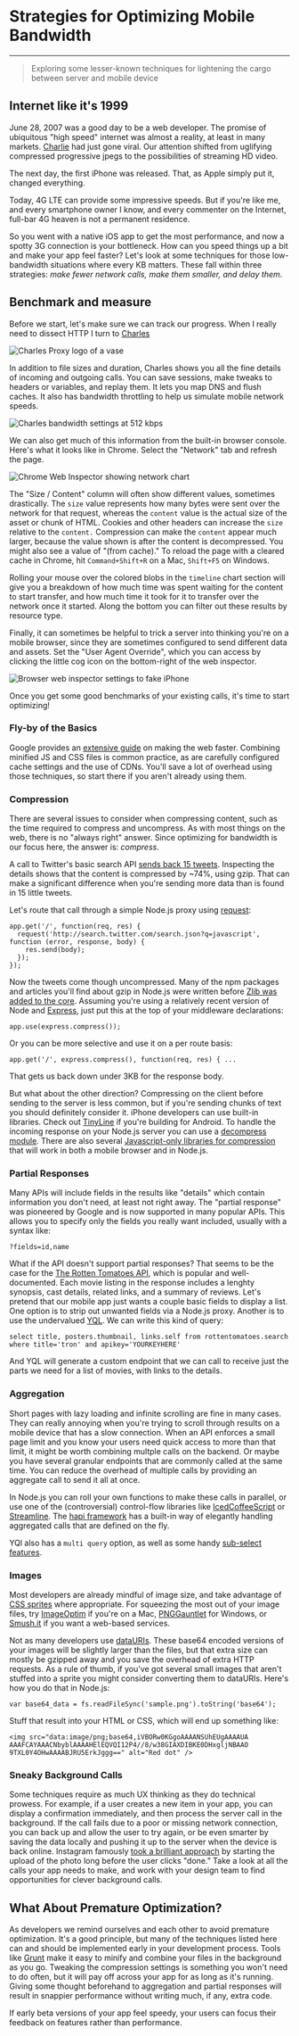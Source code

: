 # Strategies for Optimizing Mobile Bandwidth

---

> Exploring some lesser-known techniques for lightening the cargo between server and mobile device

## Internet like it's 1999
June 28, 2007 was a good day to be a web developer. The promise of ubiquitous "high speed" internet was almost a reality, at least in many markets. [Charlie](http://www.youtube.com/watch?v=_OBlgSz8sSM) had just gone viral. Our attention shifted from uglifying compressed progressive jpegs to the possibilities of streaming HD video.

The next day, the first iPhone was released. That, as Apple simply put it, changed everything.

Today, 4G LTE can provide some impressive speeds. But if you're like me, and every smartphone owner I know, and every commenter on the Internet, full-bar 4G heaven is not a permanent residence.

So you went with a native iOS app to get the most performance, and now a spotty 3G connection is your bottleneck. How can you speed things up a bit and make your app feel faster? Let's look at some techniques for those low-bandwidth situations where every KB matters. These fall within three strategies: _make fewer network calls, make them smaller, and delay them_.

## Benchmark and measure
Before we start, let's make sure we can track our progress. When I really need to dissect HTTP I turn to [Charles](http://www.charlesproxy.com/)

![Charles Proxy logo of a vase](http://www.charlesproxy.com/static/img/charles_hdr.png)

In addition to file sizes and duration, Charles shows you all the fine details of incoming and outgoing calls. You can save sessions, make tweaks to headers or variables, and replay them. It lets you map DNS and flush caches. It also has bandwidth throttling to help us simulate mobile network speeds.

![Charles bandwidth settings at 512 kbps](img/charles-throttle.png)

We can also get much of this information from the built-in browser console. Here's what it looks like in Chrome. Select the "Network" tab and refresh the page.

![Chrome Web Inspector showing network chart](img/network-inspector.png)

The "Size / Content" column will often show different values, sometimes drastically. The `size` value represents how many bytes were sent over the network for that request, whereas the `content` value is the actual size of the asset or chunk of HTML. Cookies and other headers can increase the `size` relative to the `content.` Compression can make the `content` appear much larger, because the value shown is after the content is decompressed. You might also see a value of "(from cache)." To reload the page with a cleared cache in Chrome, hit `Command+Shift+R` on a Mac, `Shift+F5` on Windows.

Rolling your mouse over the colored blobs in the `timeline` chart section will give you a breakdown of how much time was spent waiting for the content to start transfer, and how much time it took for it to transfer over the network once it started. Along the bottom you can filter out these results by resource type.

Finally, it can sometimes be helpful to trick a server into thinking you're on a mobile browser, since they are sometimes configured to send different data and assets. Set the "User Agent Override", which you can access by clicking the little cog icon on the bottom-right of the web inspector.

![Browser web inspector settings to fake iPhone](img/fake-user-agent.png)

Once you get some good benchmarks of your existing calls, it's time to start optimizing!

### Fly-by of the Basics
Google provides an [extensive guide](https://developers.google.com/speed/) on making the web faster. Combining minified JS and CSS files is common practice, as are carefully configured cache settings and the use of CDNs. You'll save a lot of overhead using those techniques, so start there if you aren't already using them.

### Compression
There are several issues to consider when compressing content, such as the time required to compress and uncompress. As with most things on the web, there is no "always right" answer. Since optimizing for bandwidth is our focus here, the answer is: _compress_.

A call to Twitter's basic search API [sends back 15 tweets](https://search.twitter.com/search.json?q=javascript). Inspecting the details shows that the content is compressed by ~74%, using gzip. That can make a significant difference when you're sending more data than is found in 15 little tweets.

Let's route that call through a simple Node.js proxy using [request](https://github.com/mikeal/request):

    app.get('/', function(req, res) {
      request('http://search.twitter.com/search.json?q=javascript', function (error, response, body) {
        res.send(body);
      });
    });

Now the tweets come though uncompressed. Many of the npm packages and articles you'll find about gzip in Node.js were written before [Zlib was added to the core](http://nodejs.org/api/zlib.html). Assuming you're using a relatively recent version of Node and [Express](http://expressjs.com), just put this at the top of your middleware declarations:

    app.use(express.compress());

Or you can be more selective and use it on a per route basis:

    app.get('/', express.compress(), function(req, res) { ...

That gets us back down under 3KB for the response body.

But what about the other direction? Compressing on the client before sending to the server is less common, but if you're sending chunks of text you should definitely consider it. iPhone developers can use built-in libraries. Check out [TinyLine](http://www.tinyline.com/utils/index.html) if you're building for Android. To handle the incoming response on your Node.js server you can use a [decompress module](https://npmjs.org/package/express-decompress). There are also several [Javascript-only libraries for compression](https://github.com/cscott/compressjs) that will work in both a mobile browser and in Node.js.

### Partial Responses
Many APIs will include fields in the results like "details" which contain information you don't need, at least not right away. The "partial response" was pioneered by Google and is now supported in many popular APIs. This allows you to specify only the fields you really want included, usually with a syntax like:

    ?fields=id,name

What if the API doesn't support partial responses? That seems to be the case for the [The Rotten Tomatoes API](http://developer.rottentomatoes.com/iodocs), which is popular and well-documented. Each movie listing in the response includes a lenghty synopsis, cast details, related links, and a summary of reviews. Let's pretend that our mobile app just wants a couple basic fields to display a list. One option is to strip out unwanted fields via a Node.js proxy. Another is to use the undervalued [YQL](http://developer.yahoo.com/yql/). We can write this kind of query:

    select title, posters.thumbnail, links.self from rottentomatoes.search where title='tron' and apikey='YOURKEYHERE'

And YQL will generate a custom endpoint that we can call to receive just the parts we need for a list of movies, with links to the details.

### Aggregation
Short pages with lazy loading and infinite scrolling are fine in many cases. They can really annoying when you're trying to scroll through results on a mobile device that has a slow connection. When an API enforces a small page limit and you know your users need quick access to more than that limit, it might be worth combining multple calls on the backend. Or maybe you have several granular endpoints that are commonly called at the same time. You can reduce the overhead of multiple calls by providing an aggregate call to send it all at once.

In Node.js you can roll your own functions to make these calls in parallel, or use one of the (controversial) control-flow libraries like [IcedCoffeeScript](http://maxtaco.github.io/coffee-script/) or [Streamline](https://github.com/Sage/streamlinejs). The [hapi framework](http://walmartlabs.github.io/hapi/) has a built-in way of elegantly handling aggregated calls that are defined on the fly.

YQl also has a `multi query` option, as well as some handy [sub-select features](http://developer.yahoo.com/yql/guide/joins.html).

### Images
Most developers are already mindful of image size, and take advantage of [CSS sprites](https://github.com/richardbutler/node-spritesheet) where appropriate. For squeezing the most out of your image files, try [ImageOptim](http://imageoptim.com/) if you're on a Mac, [PNGGauntlet](http://pnggauntlet.com/) for Windows, or [Smush.it](http://www.smushit.com/ysmush.it/) if you want a web-based services.

Not as many developers use [dataURIs](https://en.wikipedia.org/wiki/Data_URI_scheme). These base64 encoded versions of your images will be slightly larger than the files, but that extra size can mostly be gzipped away and you save the overhead of extra HTTP requests. As a rule of thumb, if you've got several small images that aren't stuffed into a sprite you might consider converting them to dataURIs. Here's how you do that in Node.js:

    var base64_data = fs.readFileSync('sample.png').toString('base64');

Stuff that result into your HTML or CSS, which will end up something like:

    <img src="data:image/png;base64,iVBORw0KGgoAAAANSUhEUgAAAAUA
    AAAFCAYAAACNbyblAAAAHElEQVQI12P4//8/w38GIAXDIBKE0DHxgljNBAAO
    9TXL0Y4OHwAAAABJRU5ErkJggg==" alt="Red dot" />


### Sneaky Background Calls
Some techniques require as much UX thinking as they do technical prowess. For example, if a user creates a new item in your app, you can display a confirmation immediately, and then process the server call in the background. If the call fails due to a poor or missing network connection, you can back up and allow the user to try again, or be even smarter by saving the data locally and pushing it up to the server when the device is back online. Instagram famously [took a brilliant approach](http://www.cultofmac.com/164285/the-clever-trick-instagram-uses-to-upload-photos-so-quickly/) by starting the upload of the photo long before the user clicks "done." Take a look at all the calls your app needs to make, and work with your design team to find opportunities for clever background calls.

## What About Premature Optimization?
As developers we remind ourselves and each other to avoid premature optimization. It's a good principle, but many of the techniques listed here can and should be implemented early in your development process. Tools like [Grunt](http://gruntjs.com/) make it easy to minify and combine your files in the background as you go. Tweaking the compression settings is something you won't need to do often, but it will pay off across your app for as long as it's running. Giving some thought beforehand to aggregation and partial responses will result in snappier performance without writing much, if any, extra code.

If early beta versions of your app feel speedy, your users can focus their feedback on features rather than performance.



